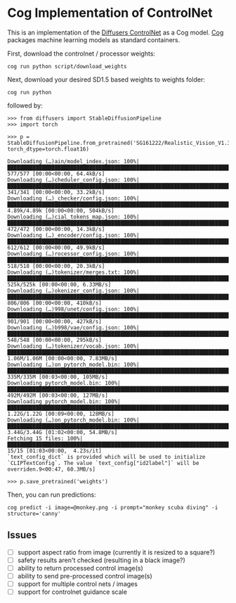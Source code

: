 # Cog Implementation of ControlNet 

This is an implementation of the [Diffusers ControlNet](https://huggingface.co/blog/controlnet) as a Cog model. [Cog](https://github.com/replicate/cog) packages machine learning models as standard containers.

First, download the controlnet / processor weights:

`cog run python script/download_weights`

Next, download your desired SD1.5 based weights to weights folder:

`cog run python`

followed by:

    >>> from diffusers import StableDiffusionPipeline
    >>> import torch

    >>> p = StableDiffusionPipeline.from_pretrained('SG161222/Realistic_Vision_V1.3', torch_dtype=torch.float16)

    Downloading (…)ain/model_index.json: 100%|███████████████████████████████████████████████████████████████████████████████| 577/577 [00:00<00:00, 64.4kB/s]
    Downloading (…)cheduler_config.json: 100%|███████████████████████████████████████████████████████████████████████████████| 341/341 [00:00<00:00, 33.2kB/s]
    Downloading (…)_checker/config.json: 100%|████████████████████████████████████████████████████████████████████████████| 4.89k/4.89k [00:00<00:00, 504kB/s]
    Downloading (…)cial_tokens_map.json: 100%|███████████████████████████████████████████████████████████████████████████████| 472/472 [00:00<00:00, 14.3kB/s]
    Downloading (…)_encoder/config.json: 100%|███████████████████████████████████████████████████████████████████████████████| 612/612 [00:00<00:00, 49.9kB/s]
    Downloading (…)rocessor_config.json: 100%|███████████████████████████████████████████████████████████████████████████████| 518/518 [00:00<00:00, 20.3kB/s]
    Downloading (…)tokenizer/merges.txt: 100%|█████████████████████████████████████████████████████████████████████████████| 525k/525k [00:00<00:00, 6.33MB/s]
    Downloading (…)okenizer_config.json: 100%|████████████████████████████████████████████████████████████████████████████████| 806/806 [00:00<00:00, 410kB/s]
    Downloading (…)998/unet/config.json: 100%|████████████████████████████████████████████████████████████████████████████████| 901/901 [00:00<00:00, 427kB/s]
    Downloading (…)b998/vae/config.json: 100%|████████████████████████████████████████████████████████████████████████████████| 548/548 [00:00<00:00, 295kB/s]
    Downloading (…)tokenizer/vocab.json: 100%|███████████████████████████████████████████████████████████████████████████| 1.06M/1.06M [00:00<00:00, 7.83MB/s]
    Downloading (…)on_pytorch_model.bin: 100%|██████████████████████████████████████████████████████████████████████████████| 335M/335M [00:03<00:00, 105MB/s]
    Downloading pytorch_model.bin: 100%|████████████████████████████████████████████████████████████████████████████████████| 492M/492M [00:03<00:00, 127MB/s]
    Downloading pytorch_model.bin: 100%|██████████████████████████████████████████████████████████████████████████████████| 1.22G/1.22G [00:09<00:00, 128MB/s]
    Downloading (…)on_pytorch_model.bin: 100%|███████████████████████████████████████████████████████████████████████████| 3.44G/3.44G [01:02<00:00, 54.8MB/s]
    Fetching 15 files: 100%|██████████████████████████████████████████████████████████████████████████████████████████████████| 15/15 [01:03<00:00,  4.23s/it]
    `text_config_dict` is provided which will be used to initialize `CLIPTextConfig`. The value `text_config["id2label"]` will be overriden.9<00:47, 60.3MB/s]

    >>> p.save_pretrained('weights')


Then, you can run predictions:

`cog predict -i image=@monkey.png -i prompt="monkey scuba diving" -i structure='canny'`

## Issues

- [ ] support aspect ratio from image (currently it is resized to a square?)
- [ ] safety results aren't checked (resulting in a black image?)
- [ ] ability to return processed control image(s)
- [ ] ability to send pre-processed control image(s)
- [ ] support for multiple control nets / images
- [ ] support for controlnet guidance scale